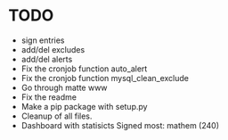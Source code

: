 TODO
====

* sign entries
* add/del excludes
* add/del alerts
* Fix the cronjob function auto_alert
* Fix the cronjob function mysql_clean_exclude
* Go through matte www
* Fix the readme
* Make a pip package with setup.py
* Cleanup of all files.
* Dashboard with statisicts
    Signed most: mathem (240)